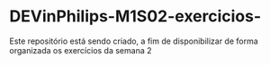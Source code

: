 # DEVinPhilips-M1S02-exercicios-
Este repositório está sendo criado, a fim de disponibilizar de forma organizada os exercícios da semana 2
